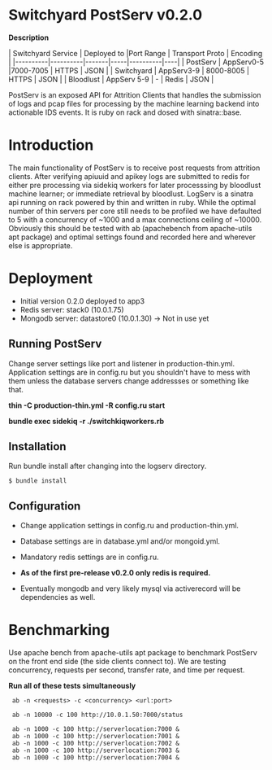 # Switchyard PostServ v0.2.0
__Description__

| Switchyard Service | Deployed to |Port Range | Transport Proto | Encoding |
|----------|----------|-------|-----|----------|----|
| PostServ | AppServ0-5 |7000-7005 | HTTPS | JSON |
| Switchyard | AppServ3-9 | 8000-8005 | HTTPS | JSON |
| Bloodlust | AppServ 5-9 | - | Redis | JSON |


PostServ  is an exposed API for Attrition Clients that handles the submission of logs and pcap files for processing by the machine learning backend into actionable IDS events. It is ruby on rack and dosed with sinatra::base.

# Introduction

The main functionality of PostServ is to receive post requests from attrition clients. After verifying apiuuid and apikey logs are submitted to redis for either pre processing via sidekiq workers for later processsing by bloodlust machine learner; or immediate retrieval by bloodlust.
LogServ is a sinatra api running on rack powered by thin and written in ruby. While the optimal number of thin servers per core still needs to be profiled we have defaulted to 5 with a concurrency of ~1000 and a max connections ceiling of ~10000. Obviously this should be tested with ab (apachebench from apache-utils apt package) and optimal settings found and recorded here and wherever else is appropriate.

# Deployment

  + Initial version 0.2.0 deployed to app3
  + Redis server: stack0 (10.0.1.75)
  + Mongodb server: datastore0 (10.0.1.30) -> Not in use yet

## Running PostServ
 Change server settings like port and listener in production-thin.yml. Application settings are in config.ru but you shouldn't have to mess with them unless the database servers change addressses or something like that.

  **thin -C production-thin.yml -R config.ru start**


  **bundle exec sidekiq -r ./switchkiqworkers.rb**

## Installation

  Run bundle install after changing into the logserv directory.

    $ bundle install

## Configuration

  + Change application settings in config.ru and production-thin.yml.

  + Database settings are in database.yml and/or mongoid.yml.

   + Mandatory redis settings are in config.ru.

   + __As of the first pre-release v0.2.0 only redis is required.__

   + Eventually mongodb and very likely mysql via activerecord will be dependencies as well.


# Benchmarking

Use apache bench from apache-utils apt package to benchmark PostServ on the front end side (the side clients connect to). We are testing concurrency, requests per second, transfer rate, and time per request.

__Run all of these tests simultaneously__

     ab -n <requests> -c <concurrency> <url:port>

     ab -n 10000 -c 100 http://10.0.1.50:7000/status

     ab -n 1000 -c 100 http://serverlocation:7000 &
     ab -n 1000 -c 100 http://serverlocation:7001 &
     ab -n 1000 -c 100 http://serverlocation:7002 &
     ab -n 1000 -c 100 http://serverlocation:7003 &
     ab -n 1000 -c 100 http://serverlocation:7004 &

